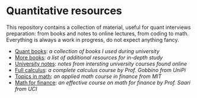 # Quantitative resources

This repository contains a collection of material, useful for quant interviews preparation: from books and notes to online lectures, from coding to math. Everything is always a work in progress, do not expect anything fancy.

- [Quant books](https://www.geoteo.net/qmath/books): *a collection of books I used during university*
- [More books](https://www.geoteo.net/qmath/morebooks): *a list of additional resources for in-depth study*
- [University notes](https://www.geoteo.net/qmath/dispense): *notes from intersting university courses found online*
- [Full calculus](https://www.geoteo.net/qmath/gobbino): *a complete calculus course by Prof. Gobbino from UniPi*
- [Topics in math](https://ocw.mit.edu/courses/18-s096-topics-in-mathematics-with-applications-in-finance-fall-2013/): *an applied math course in finance from MIT*
- [Math for finance](https://ocw.uci.edu/courses/math_176_math_of_finance.html): *an effective course on math for finance by Prof. Saari from UCI*
